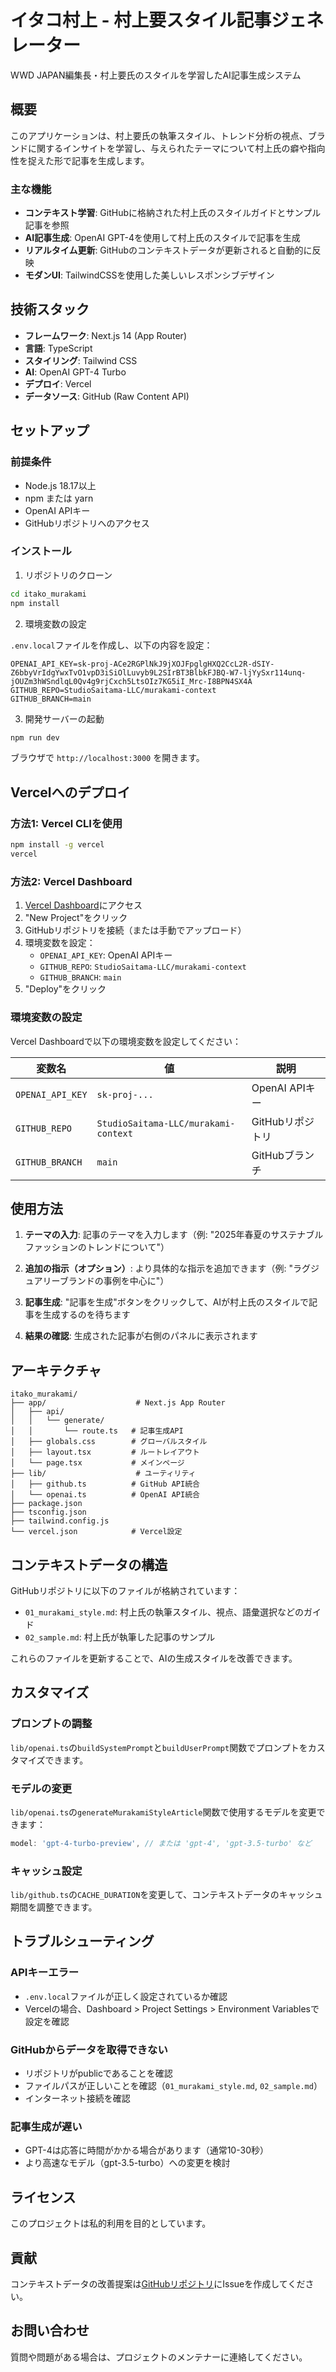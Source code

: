 # イタコ村上 - 村上要スタイル記事ジェネレーター

WWD JAPAN編集長・村上要氏のスタイルを学習したAI記事生成システム

## 概要

このアプリケーションは、村上要氏の執筆スタイル、トレンド分析の視点、ブランドに関するインサイトを学習し、与えられたテーマについて村上氏の癖や指向性を捉えた形で記事を生成します。

### 主な機能

- **コンテキスト学習**: GitHubに格納された村上氏のスタイルガイドとサンプル記事を参照
- **AI記事生成**: OpenAI GPT-4を使用して村上氏のスタイルで記事を生成
- **リアルタイム更新**: GitHubのコンテキストデータが更新されると自動的に反映
- **モダンUI**: TailwindCSSを使用した美しいレスポンシブデザイン

## 技術スタック

- **フレームワーク**: Next.js 14 (App Router)
- **言語**: TypeScript
- **スタイリング**: Tailwind CSS
- **AI**: OpenAI GPT-4 Turbo
- **デプロイ**: Vercel
- **データソース**: GitHub (Raw Content API)

## セットアップ

### 前提条件

- Node.js 18.17以上
- npm または yarn
- OpenAI APIキー
- GitHubリポジトリへのアクセス

### インストール

1. リポジトリのクローン

```bash
cd itako_murakami
npm install
```

2. 環境変数の設定

`.env.local`ファイルを作成し、以下の内容を設定：

```env
OPENAI_API_KEY=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
GITHUB_REPO=StudioSaitama-LLC/murakami-context
GITHUB_BRANCH=main
```

3. 開発サーバーの起動

```bash
npm run dev
```

ブラウザで `http://localhost:3000` を開きます。

## Vercelへのデプロイ

### 方法1: Vercel CLIを使用

```bash
npm install -g vercel
vercel
```

### 方法2: Vercel Dashboard

1. [Vercel Dashboard](https://vercel.com/dashboard)にアクセス
2. "New Project"をクリック
3. GitHubリポジトリを接続（または手動でアップロード）
4. 環境変数を設定：
   - `OPENAI_API_KEY`: OpenAI APIキー
   - `GITHUB_REPO`: `StudioSaitama-LLC/murakami-context`
   - `GITHUB_BRANCH`: `main`
5. "Deploy"をクリック

### 環境変数の設定

Vercel Dashboardで以下の環境変数を設定してください：

| 変数名 | 値 | 説明 |
|--------|-----|------|
| `OPENAI_API_KEY` | `sk-proj-...` | OpenAI APIキー |
| `GITHUB_REPO` | `StudioSaitama-LLC/murakami-context` | GitHubリポジトリ |
| `GITHUB_BRANCH` | `main` | GitHubブランチ |

## 使用方法

1. **テーマの入力**: 記事のテーマを入力します（例: "2025年春夏のサステナブルファッションのトレンドについて"）

2. **追加の指示（オプション）**: より具体的な指示を追加できます（例: "ラグジュアリーブランドの事例を中心に"）

3. **記事生成**: "記事を生成"ボタンをクリックして、AIが村上氏のスタイルで記事を生成するのを待ちます

4. **結果の確認**: 生成された記事が右側のパネルに表示されます

## アーキテクチャ

```
itako_murakami/
├── app/                    # Next.js App Router
│   ├── api/
│   │   └── generate/
│   │       └── route.ts   # 記事生成API
│   ├── globals.css        # グローバルスタイル
│   ├── layout.tsx         # ルートレイアウト
│   └── page.tsx           # メインページ
├── lib/                    # ユーティリティ
│   ├── github.ts          # GitHub API統合
│   └── openai.ts          # OpenAI API統合
├── package.json
├── tsconfig.json
├── tailwind.config.js
└── vercel.json            # Vercel設定
```

## コンテキストデータの構造

GitHubリポジトリに以下のファイルが格納されています：

- `01_murakami_style.md`: 村上氏の執筆スタイル、視点、語彙選択などのガイド
- `02_sample.md`: 村上氏が執筆した記事のサンプル

これらのファイルを更新することで、AIの生成スタイルを改善できます。

## カスタマイズ

### プロンプトの調整

`lib/openai.ts`の`buildSystemPrompt`と`buildUserPrompt`関数でプロンプトをカスタマイズできます。

### モデルの変更

`lib/openai.ts`の`generateMurakamiStyleArticle`関数で使用するモデルを変更できます：

```typescript
model: 'gpt-4-turbo-preview', // または 'gpt-4', 'gpt-3.5-turbo' など
```

### キャッシュ設定

`lib/github.ts`の`CACHE_DURATION`を変更して、コンテキストデータのキャッシュ期間を調整できます。

## トラブルシューティング

### APIキーエラー

- `.env.local`ファイルが正しく設定されているか確認
- Vercelの場合、Dashboard > Project Settings > Environment Variablesで設定を確認

### GitHubからデータを取得できない

- リポジトリがpublicであることを確認
- ファイルパスが正しいことを確認（`01_murakami_style.md`, `02_sample.md`）
- インターネット接続を確認

### 記事生成が遅い

- GPT-4は応答に時間がかかる場合があります（通常10-30秒）
- より高速なモデル（gpt-3.5-turbo）への変更を検討

## ライセンス

このプロジェクトは私的利用を目的としています。

## 貢献

コンテキストデータの改善提案は[GitHubリポジトリ](https://github.com/StudioSaitama-LLC/murakami-context)にIssueを作成してください。

## お問い合わせ

質問や問題がある場合は、プロジェクトのメンテナーに連絡してください。

